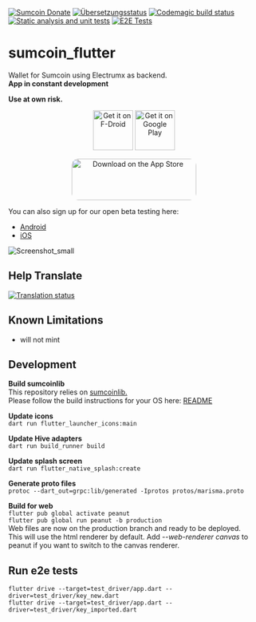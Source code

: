 [![Sumcoin Donate](https://badgen.net/badge/sumcoin/Donate/green?icon=https://raw.githubusercontent.com/sumcoin/media/84710cca6c3c8d2d79676e5260cc8d1cd729a427/Sumcoin%202020%20Logo%20Files/01.%20Icon%20Only/Inside%20Circle/Transparent/Green%20Icon/sumcoin-icon-green-transparent.svg)](https://sumexplorer.com/address/SiKHm23qe5y4XDkmXE1op9oXbVYax7wrG8)
<a href="https://weblate.sumcoinwallet.org/engage/sumcoin-flutter/">
<img src="https://weblate.sumcoinwallet.org/widgets/sumcoin-flutter/-/translations/svg-badge.svg" alt="Übersetzungsstatus" /></a>
[![Codemagic build status](https://api.codemagic.io/apps/61012a37d885ed7a8c3e8b25/61012a37d885ed7a8c3e8b24/status_badge.svg)](https://codemagic.io/apps/61012a37d885ed7a8c3e8b25/61012a37d885ed7a8c3e8b24/latest_build)
[![Static analysis and unit tests](https://github.com/sumcoinlabs/sumcoin_flutter/actions/workflows/static_analysis_and_unit_test.yml/badge.svg)](https://github.com/sumcoinlabs/sumcoin_flutter/actions/workflows/static_analysis_and_unit_test.yml)
[![E2E Tests](https://github.com/sumcoinlabs/sumcoin_flutter/actions/workflows/e2e_tests.yml/badge.svg)](https://github.com/sumcoinlabs/sumcoin_flutter/actions/workflows/e2e_tests.yml)
# sumcoin_flutter
Wallet for Sumcoin using Electrumx as backend.  
**App in constant development**  

**Use at own risk.**  


<p align="center">
     <a href="https://f-droid.org/packages/com.sumcoinwallet/">
<img src="https://fdroid.gitlab.io/artwork/badge/get-it-on.png"
     alt="Get it on F-Droid"
     height="80"></a>
<a href="https://play.google.com/store/apps/details?id=com.sumcoinwallet"><img src="https://play.google.com/intl/en_us/badges/images/generic/en-play-badge.png"
     alt="Get it on Google Play" height="80"></a>
</p>
<p align="center">
     <a href="https://apps.apple.com/app/sumcoin-wallet/id1571755170?itsct=apps_box_badge&amp;itscg=30200" style="display: inline-block; overflow: hidden; border-radius: 13px; width: 250px; height: 83px;"><img src="https://tools.applemediaservices.com/api/badges/download-on-the-app-store/black/en-us?size=250x83&amp;releaseDate=1626912000&h=8e86ea0b88a4e8559b76592c43b3fe60" alt="Download on the App Store" style="border-radius: 13px; width: 250px; height: 83px;"></a>
</p>

You can also sign up for our open beta testing here:

* [Android](https://play.google.com/apps/testing/com.sumcoinwallet)
* [iOS](https://testflight.apple.com/join/)

![Screenshot_small](https://.png)

## Help Translate
<a href="https://weblate.sumcoinwallet.org/engage/sumcoin-flutter/">
<img src="https://weblate.sumcoinwallet.org/widgets/sumcoin-flutter/-/translations/multi-auto.svg" alt="Translation status" />
</a>

## Known Limitations
- will not mint

## Development
**Build sumcoinlib**  
This repository relies on
[sumcoinlib.](https://github.com/sumcoinlabs/sumcoinlib "https://github.com/sumcoinlabs/sumcoinlib")  
Please follow the build instructions for your OS here:
[README](https://github.com/sumcoinlabs/sumcoinlib/blob/master/coinlib/README.md)

**Update icons**  
`dart run flutter_launcher_icons:main`

**Update Hive adapters**  
`dart run build_runner build`

**Update splash screen**  
`dart run flutter_native_splash:create`

**Generate proto files**  
`protoc --dart_out=grpc:lib/generated -Iprotos protos/marisma.proto`

**Build for web**  
`flutter pub global activate peanut`  
`flutter pub global run peanut -b production`  
Web files are now on the production branch and ready to be deployed.  
This will use the html renderer by default. Add *--web-renderer canvas* to peanut if you want to switch to the canvas renderer.

## Run e2e tests
`flutter drive --target=test_driver/app.dart --driver=test_driver/key_new.dart`  
`flutter drive --target=test_driver/app.dart --driver=test_driver/key_imported.dart`
